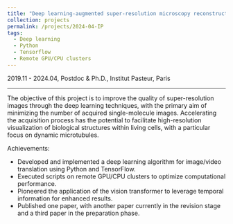 ```yaml
---
title: "Deep learning-augmented super-resolution microscopy reconstruction"
collection: projects
permalink: /projects/2024-04-IP
tags:
  - Deep learning 
  - Python
  - Tensorflow
  - Remote GPU/CPU clusters
---
```


2019.11 - 2024.04, Postdoc & Ph.D., Institut Pasteur, Paris


---

The objective of this project is to improve the quality of super-resolution images through the deep learning techniques, with the primary aim of minimizing the number of acquired single-molecule images. Accelerating the acquisition process has the potential to facilitate high-resolution visualization of biological structures within living cells, with a particular focus on dynamic microtubules.

Achievements:

- Developed and implemented a deep learning algorithm for image/video translation using Python and TensorFlow.
- Executed scripts on remote GPU/CPU clusters to optimize computational performance.
- Pioneered the application of the vision transformer to leverage temporal information for enhanced results.
- Published one paper, with another paper currently in the revision stage and a third paper in the preparation phase.





